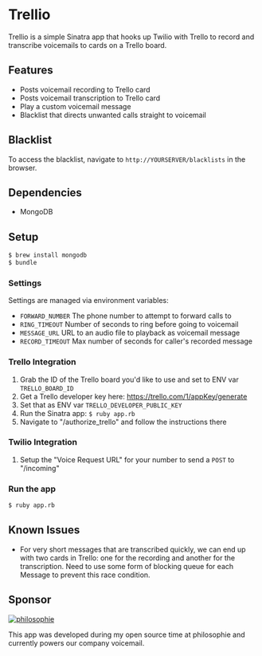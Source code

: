 # Trellio

Trellio is a simple Sinatra app that hooks up Twilio with Trello to record and
transcribe voicemails to cards on a Trello board.

## Features

* Posts voicemail recording to Trello card
* Posts voicemail transcription to Trello card
* Play a custom voicemail message
* Blacklist that directs unwanted calls straight to voicemail

## Blacklist

To access the blacklist, navigate to `http://YOURSERVER/blacklists` in the browser.

## Dependencies

* MongoDB

## Setup

```bash
$ brew install mongodb
$ bundle
```

### Settings

Settings are managed via environment variables:

* `FORWARD_NUMBER` The phone number to attempt to forward calls to
* `RING_TIMEOUT` Number of seconds to ring before going to voicemail
* `MESSAGE_URL` URL to an audio file to playback as voicemail message
* `RECORD_TIMEOUT` Max number of seconds for caller's recorded message

### Trello Integration

1. Grab the ID of the Trello board you'd like to use and set to ENV var
   `TRELLO_BOARD_ID`
1. Get a Trello developer key here: https://trello.com/1/appKey/generate
1. Set that as ENV var `TRELLO_DEVELOPER_PUBLIC_KEY`
1. Run the Sinatra app: `$ ruby app.rb`
1. Navigate to "/authorize_trello" and follow the instructions there

### Twilio Integration

1. Setup the "Voice Request URL" for your number to send a `POST` to "/incoming"

### Run the app

```bash
$ ruby app.rb
```

## Known Issues

* For very short messages that are transcribed quickly, we can end up with two
  cards in Trello: one for the recording and another for the transcription. Need
  to use some form of blocking queue for each Message to prevent this race
  condition.

## Sponsor

[![philosophie](http://patbenatar.github.io/showoff/images/philosophie.png)](http://gophilosophie.com)

This app was developed during my open source time at philosophie and currently
powers our company voicemail.
